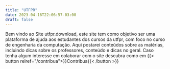 ```yaml
---
title: "UTFPR"
date: 2023-04-16T22:06:57-03:00
draft: false
---
```


Bem vindo ao Site utfpr.download, este site tem como objetivo ser uma plataforma de ajuda aos estudantes dos cursos da utfpr, com foco no curso de engenharia da computação.
Aqui postarei conteúdos sobre as matérias, incluindo dicas sobre os professores, conteúdo e dicas no geral.
Caso tenha algum interesse em colaborar com o site descubra como em {{< button relref="/contribua">}}Contribua{{< /button >}}
